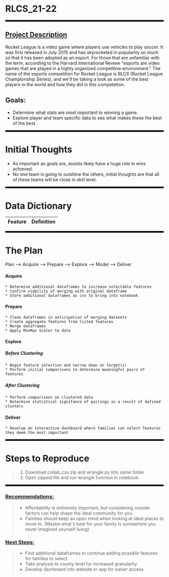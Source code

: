 # RLCS_21-22
<hr style="border:2px solid black">

## <u>Project Description</u>
Rocket League is a video game where players use vehicles to play soccer. It was first released in July 2015 and has skyrocketed in popularity so much so that it has been adopted as an esport. For those that are unfamiliar with the term, according to the Harvard International Review "esports are video games that are played in a highly organized competitive environment." The name of the esports competition for Rocket League is RLCS (Rocket League Championship Series), and we'll be taking a look as some of the best players in the world and how they did in this competetion.

## Goals: 
* Determine what stats are most important to winning a game. 
* Explore player and team specific data to see what makes these the best of the best

<hr style="border:2px solid black">

# Initial Thoughts
 
* As important as goals are, assists likely have a huge role in wins achieved. 
* No one team is going to outshine the others, initial thoughts are that all of these teams will be close in skill level.
 
<hr style="border:2px solid black"> 


# Data Dictionary
| Feature               | Definition |
|:----------------------|:-----------|


<hr style="border:2px solid black"> 


# The Plan
 
Plan --> Acquire --> Prepare --> Explore --> Model --> Deliver
 

#### Acquire
    * Determine additional dataframes to increase selectable features
    * Confirm viability of merging with original dataframe
    * Store additional dataframes as csv to bring into notebook
#### Prepare
    * Clean dataframes in anticipation of merging datasets
    * Create aggregate features from listed features
    * Merge dataframes
    * Apply MinMax Scaler to data
#### Explore
##### Before Clustering
    * Begin feature selection and narrow down on target(s)
    * Perform initial comparisons to determine meaningful pairs of features
##### After Clustering
    * Perform comparisons on clustered data 
    * Determine statistical signifance of pairings as a result of defined clusters
#### Deliver
    * Develop an interactive dashboard where families can select features they deem the most important

<hr style="border:2px solid black"> 

# Steps to Reproduce
>1) Download collab_csv.zip and wrangle.py into same folder
>2) Open zipped file and run wrangle function in notebook
<hr style="border:2px solid black"> 
 
### <u>Recommendations:</u>

>* Affordability is extremely important, but considering outside factors can help shape the ideal community for you.
>* Families should keep an open mind when looking at ideal places to move to. (Maybe what's best for your family is somewhere you never imagined yourself living)

### <u>Next Steps:</u>

>* Find additional dataframes to continue adding possible features for families to select
>* Take analysis to county level for increased granularity
>* Develop dashboard into website or app for easier access